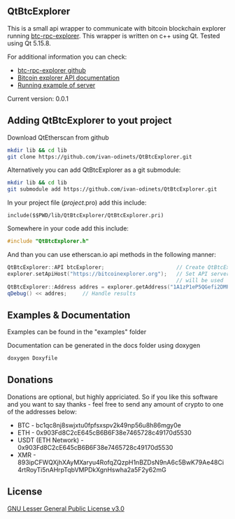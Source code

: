 ## QtBtcExplorer

This is a small api wrapper to communicate with bitcoin blockchain explorer running [btc-rpc-explorer](https://github.com/janoside/btc-rpc-explorer).
This wrapper is written on c++ using Qt. Tested using Qt 5.15.8.

For additional information you can check:
- [btc-rpc-explorer github](https://github.com/janoside/btc-rpc-explorer)
- [Bitcoin explorer API documentation](https://bitcoinexplorer.org/api/docs)
- [Running example of server](https://bitcoinexplorer.org/)

Current version: 0.0.1

## Adding QtBtcExplorer to yout project

Download QtEtherscan from github
```bash
mkdir lib && cd lib
git clone https://github.com/ivan-odinets/QtBtcExplorer.git
```
Alternatively you can add QtBtcExplorer as a git submodule:
```bash
mkdir lib && cd lib
git submodule add https://github.com/ivan-odinets/QtBtcExplorer.git
```
In your project file (*project*.pro) add this include:
```qmake
include($$PWD/lib/QtBtcExplorer/QtBtcExplorer.pri)
```
Somewhere in your code add this include:
```cpp
#include "QtBtcExplorer.h"
```
And than you can use etherscan.io api methods in the following manner:
```cpp
QtBtcExplorer::API btcExplorer;                       // Create QtBtcExplorer::API object
explorer.setApiHost("https://bitcoinexplorer.org");   // Set API server hostname. By default https://bitcoinexplorer.org 
                                                      // will be used
QtBtcExplorer::Address addres = explorer.getAddress("1A1zP1eP5QGefi2DMPTfTL5SLmv7DivfNa");    // Call API method
qDebug() << addres;     // Handle results
```

## Examples & Documentation

Examples can be found in the "examples" folder

Documentation can be generated in the docs folder using doxygen
```bash
doxygen Doxyfile
```

## Donations

Donations are optional, but highly appriciated. So if you like this software and you want to say thanks - feel free to send any amount of crypto to one of the addresses below:
- BTC - bc1qc8nj8swjxtu0fpfsxspv2k49np56u8h86mgy0e
- ETH - 0x903Fd8C2cE645cB6B6F38e7465728c49170d5530
- USDT (ETH Network) - 0x903Fd8C2cE645cB6B6F38e7465728c49170d5530
- XMR - 893ipCFWQXjhXAyMXaryu4RofqZQzpH1nBZDsN9nA6c5BwK79Ae48Ci4rtRoyTi5nAHrpTqbVMPDkXgnHswha2a5F2y62mG

## License
[GNU Lesser General Public License v3.0](https://choosealicense.com/licenses/lgpl-3.0/)
